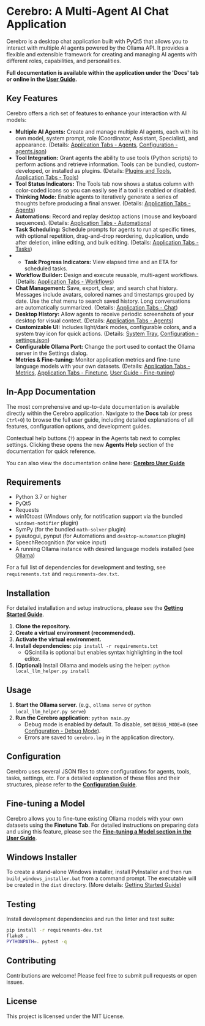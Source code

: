 # Cerebro: A Multi-Agent AI Chat Application

Cerebro is a desktop chat application built with PyQt5 that allows you to interact with multiple AI agents powered by the Ollama API. It provides a flexible and extensible framework for creating and managing AI agents with different roles, capabilities, and personalities.

**Full documentation is available within the application under the 'Docs' tab or online in the [User Guide](docs/user_guide.md).**

## Key Features

Cerebro offers a rich set of features to enhance your interaction with AI models:

*   **Multiple AI Agents:** Create and manage multiple AI agents, each with its own model, system prompt, role (Coordinator, Assistant, Specialist), and appearance. (Details: [Application Tabs - Agents](docs/app_tabs.md#agents-tab), [Configuration - agents.json](docs/configuration.md#agentsjson))
*   **Tool Integration:** Grant agents the ability to use tools (Python scripts) to perform actions and retrieve information. Tools can be bundled, custom-developed, or installed as plugins. (Details: [Plugins and Tools](docs/plugins.md), [Application Tabs - Tools](docs/app_tabs.md#tools-tab))
*   **Tool Status Indicators:** The Tools tab now shows a status column with color-coded icons so you can easily see if a tool is enabled or disabled.
*   **Thinking Mode:** Enable agents to iteratively generate a series of thoughts before producing a final answer. (Details: [Application Tabs - Agents](docs/app_tabs.md#agents-tab))
*   **Automations:** Record and replay desktop actions (mouse and keyboard sequences). (Details: [Application Tabs - Automations](docs/app_tabs.md#automations-tab))
* **Task Scheduling:** Schedule prompts for agents to run at specific times, with optional repetition, drag-and-drop reordering, duplication, undo after deletion, inline editing, and bulk editing. (Details: [Application Tabs - Tasks](docs/app_tabs.md#tasks-tab))
* * **Task Progress Indicators:** View elapsed time and an ETA for scheduled tasks.
*   **Workflow Builder:** Design and execute reusable, multi-agent workflows. (Details: [Application Tabs - Workflows](docs/app_tabs.md#workflows-tab))
* **Chat Management:** Save, export, clear, and search chat history. Messages include avatars, colored names and timestamps grouped by date. Use the chat menu to search saved history. Long conversations are automatically summarized. (Details: [Application Tabs - Chat](docs/app_tabs.md#chat-tab))
*   **Desktop History:** Allow agents to receive periodic screenshots of your desktop for visual context. (Details: [Application Tabs - Agents](docs/app_tabs.md#agents-tab))
*   **Customizable UI:** Includes light/dark modes, configurable colors, and a system tray icon for quick actions. (Details: [System Tray](docs/system_tray.md), [Configuration - settings.json](docs/configuration.md#settingsjson))
*   **Configurable Ollama Port:** Change the port used to contact the Ollama server in the Settings dialog.
*   **Metrics & Fine-tuning:** Monitor application metrics and fine-tune language models with your own datasets. (Details: [Application Tabs - Metrics](docs/app_tabs.md#metrics-tab), [Application Tabs - Finetune](docs/app_tabs.md#finetune-tab), [User Guide - Fine-tuning](docs/user_guide.md#fine-tuning-a-model))

## In-App Documentation

The most comprehensive and up-to-date documentation is available directly within the Cerebro application. Navigate to the **Docs** tab (or press `Ctrl+0`) to browse the full user guide, including detailed explanations of all features, configuration options, and development guides.

Contextual help buttons (`?`) appear in the Agents tab next to complex settings. Clicking these opens the new **Agents Help** section of the documentation for quick reference.

You can also view the documentation online here: **[Cerebro User Guide](docs/user_guide.md)**

## Requirements

*   Python 3.7 or higher
*   PyQt5
*   Requests
*   win10toast (Windows only, for notification support via the bundled `windows-notifier` plugin)
*   SymPy (for the bundled `math-solver` plugin)
*   pyautogui, pynput (for Automations and `desktop-automation` plugin)
*   SpeechRecognition (for voice input)
*   A running Ollama instance with desired language models installed (see [Ollama](https://ollama.ai/))

For a full list of dependencies for development and testing, see `requirements.txt` and `requirements-dev.txt`.

## Installation

For detailed installation and setup instructions, please see the **[Getting Started Guide](docs/getting_started.md)**.

1.  **Clone the repository.**
2.  **Create a virtual environment (recommended).**
3.  **Activate the virtual environment.**
4.  **Install dependencies:** `pip install -r requirements.txt`
    *   QScintilla is optional but enables syntax highlighting in the tool editor.
5.  **(Optional)** Install Ollama and models using the helper: `python local_llm_helper.py install`

## Usage

1.  **Start the Ollama server.** (e.g., `ollama serve` or `python local_llm_helper.py serve`)
2.  **Run the Cerebro application:** `python main.py`
    *   Debug mode is enabled by default. To disable, set `DEBUG_MODE=0` (see [Configuration - Debug Mode](docs/configuration.md#understanding-debug-mode)).
    *   Errors are saved to `cerebro.log` in the application directory.

## Configuration

Cerebro uses several JSON files to store configurations for agents, tools, tasks, settings, etc. For a detailed explanation of these files and their structures, please refer to the **[Configuration Guide](docs/configuration.md)**.

## Fine-tuning a Model

Cerebro allows you to fine-tune existing Ollama models with your own datasets using the **Finetune Tab**. For detailed instructions on preparing data and using this feature, please see the **[Fine-tuning a Model section in the User Guide](docs/user_guide.md#fine-tuning-a-model)**.

## Windows Installer

To create a stand-alone Windows installer, install PyInstaller and then run `build_windows_installer.bat` from a command prompt. The executable will be created in the `dist` directory. (More details: [Getting Started Guide](docs/getting_started.md))

## Testing

Install development dependencies and run the linter and test suite:
```bash
pip install -r requirements-dev.txt
flake8 .
PYTHONPATH=. pytest -q
```

## Contributing

Contributions are welcome! Please feel free to submit pull requests or open issues.

## License

This project is licensed under the MIT License.
